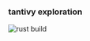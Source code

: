 ### tantivy exploration

![rust build](https://github.com/gleicon/tantivy_exploration/actions/workflows/rust.yml/badge.svg)
